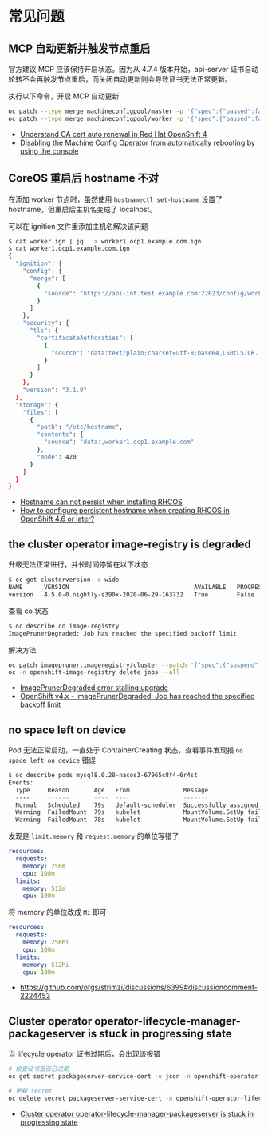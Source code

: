 # 常见问题

## MCP 自动更新并触发节点重启

官方建议 MCP 应该保持开启状态。因为从 4.7.4 版本开始，api-server 证书自动轮转不会再触发节点重启，而关闭自动更新则会导致证书无法正常更新。

执行以下命令，开启 MCP 自动更新

```sh
oc patch --type merge machineconfigpool/master -p '{"spec":{"paused":false}}'
oc patch --type merge machineconfigpool/worker -p '{"spec":{"paused":false}}'
```

- [Understand CA cert auto renewal in Red Hat OpenShift 4](https://access.redhat.com/articles/5651701)
- [Disabling the Machine Config Operator from automatically rebooting by using the console](https://docs.openshift.com/container-platform/4.10/support/troubleshooting/troubleshooting-operator-issues.html#troubleshooting-disabling-autoreboot-mco-console_troubleshooting-operator-issues)

## CoreOS 重启后 hostname 不对

在添加 worker 节点时，虽然使用 `hostnamectl set-hostname` 设置了 hostname，但重启后主机名变成了 localhost。

可以在 ignition 文件里添加主机名解决该问题

```sh hl_lines="23-33"
$ cat worker.ign | jq . > worker1.ocp1.example.com.ign
$ cat worker1.ocp1.example.com.ign
{
  "ignition": {
    "config": {
      "merge": [
        {
          "source": "https://api-int.test.example.com:22623/config/worker"
        }
      ]
    },
    "security": {
      "tls": {
        "certificateAuthorities": [
          {
            "source": "data:text/plain;charset=utf-8;base64,LS0tLS1CR...."
          }
        ]
      }
    },
    "version": "3.1.0"
  },
  "storage": {
    "files": [
      {
        "path": "/etc/hostname",
        "contents": {
          "source": "data:,worker1.ocp1.example.com"
        },
        "mode": 420
      }
    ]
  }
}
```

- [Hostname can not persist when installing RHCOS](https://bugzilla.redhat.com/show_bug.cgi?id=1905986)
- [How to configure persistent hostname when creating RHCOS in OpenShift 4.6 or later?](https://access.redhat.com/solutions/5680251)

## the cluster operator image-registry is degraded

升级无法正常进行，并长时间停留在以下状态

```sh
$ oc get clusterversion -o wide
NAME      VERSION                                   AVAILABLE   PROGRESSING   SINCE   STATUS
version   4.5.0-0.nightly-s390x-2020-06-29-163732   True        False         15h     Error while reconciling 4.5.0-0.nightly-s390x-2020-06-29-163732: the cluster operator image-registry is degraded
```

查看 co 状态

```sh
$ oc describe co image-registry
ImagePrunerDegraded: Job has reached the specified backoff limit
```

解决方法

```sh
oc patch imagepruner.imageregistry/cluster --patch '{"spec":{"suspend":true}}' --type=merge
oc -n openshift-image-registry delete jobs --all
```

- [ImagePrunerDegraded error stalling upgrade](https://access.redhat.com/solutions/5370391)
- [OpenShift v4.x - ImagePrunerDegraded: Job has reached the specified backoff limit](https://gist.github.com/aisuhua/c8e4acbf2d2b1061758ef5ecef5bc0e7)

## no space left on device

Pod 无法正常启动，一直处于 ContainerCreating 状态，查看事件发现报 `no space left on device` 错误

```sh
$ oc describe pods mysql8.0.28-nacos3-67965c8f4-6r4st
Events:
  Type     Reason       Age   From               Message
  ----     ------       ----  ----               -------
  Normal   Scheduled    79s   default-scheduler  Successfully assigned zfqs/mysql8.0.28-nacos3-67965c8f4-6r4st to worker8.dev3.example.com
  Warning  FailedMount  79s   kubelet            MountVolume.SetUp failed for volume "kube-api-access-dp55p" : write /var/lib/kubelet/pods/eda464b0-1376-4edb-b0ea-c495f18bbb9e/volumes/kubernetes.io~projected/kube-api-access-dp55p/..2023_05_29_08_16_36.1470493620/ca.crt: no space left on device
  Warning  FailedMount  78s   kubelet            MountVolume.SetUp failed for volume "kube-api-access-dp55p" : write /var/lib/kubelet/pods/eda464b0-1376-4edb-b0ea-c495f18bbb9e/volumes/kubernetes.io~projected/kube-api-access-dp55p/..2023_05_29_08_16_37.1796074709/service-ca.crt: no space left on device
```

发现是 `limit.memory` 和 `request.memory` 的单位写错了

```yaml
resources:
  requests:
    memory: 256m
    cpu: 100m
  limits:
    memory: 512m
    cpu: 100m
```

将 memory 的单位改成 `Mi` 即可

```yaml hl_lines="3,6"
resources:
  requests:
    memory: 256Mi
    cpu: 100m
  limits:
    memory: 512Mi
    cpu: 100m
```

- https://github.com/orgs/strimzi/discussions/6399#discussioncomment-2224453

## Cluster operator operator-lifecycle-manager-packageserver is stuck in progressing state

当 lifecycle operator 证书过期后，会出现该报错

```sh
# 检查证书是否已过期
oc get secret packageserver-service-cert -o json -n openshift-operator-lifecycle-manager | jq -r '.data | .["tls.crt"]' | base64 -d | openssl x509 -noout -dates

# 更新 secret
oc delete secret packageserver-service-cert -n openshift-operator-lifecycle-manager
```

- [Cluster operator operator-lifecycle-manager-packageserver is stuck in progressing state](https://access.redhat.com/solutions/6986596)
